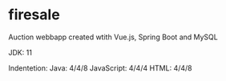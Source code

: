 # firesale
Auction webbapp created wtith Vue.js, Spring Boot and MySQL

JDK: 11

Indentetion:
Java: 4/4/8
JavaScript: 4/4/4
HTML: 4/4/8 
